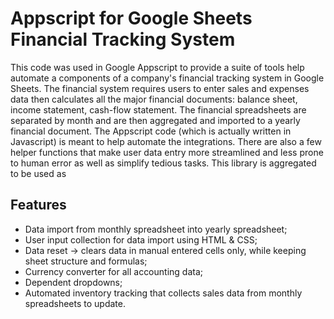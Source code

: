 # Appscript for Google Sheets Financial Tracking System

This code was used in Google Appscript to provide a suite of tools help automate a components of a company's financial tracking system in Google Sheets. The financial system requires users to enter sales and expenses data then calculates all the major financial documents: balance sheet, income statement, cash-flow statement. The financial spreadsheets are separated by month and are then aggregated and imported to a yearly financial document. The Appscript code (which is actually written in Javascript) is meant to help automate the integrations. There are also a few helper functions that make user data entry more streamlined and less prone to human error as well as simplify tedious tasks. This library is aggregated to be used as 

## Features

- Data import from monthly spreadsheet into yearly spreadsheet;
- User input collection for data import using HTML & CSS;
- Data reset -> clears data in manual entered cells only, while keeping sheet structure and formulas;
- Currency converter for all accounting data;
- Dependent dropdowns;
- Automated inventory tracking that collects sales data from monthly spreadsheets to update.
